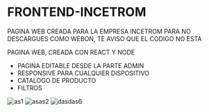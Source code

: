 # FRONTEND-INCETROM
PAGINA WEB CREADA PARA LA EMPRESA INCETROM
PARA NO DESCARGUES COMO WEBON, TE AVISO QUE EL CODIGO NO ESTA

PAGINA WEB, CREADA CON REACT Y NODE 
- PAGINA EDITABLE DESDE LA PARTE ADMIN 
- RESPONSIVE PARA CUALQUIER DISPOSITIVO
- CATALOGO DE PRODUCTO
- FILTROS 

![as1](https://github.com/GrpDsG20/Registro-Auditoria/assets/59782720/787680af-3c13-4fe5-b509-91b6750ec0b8)
![asas2](https://github.com/GrpDsG20/Registro-Auditoria/assets/59782720/273de6a8-fcbc-4583-8e52-81979073de39)
![dasdas6](https://github.com/GrpDsG20/Registro-Auditoria/assets/59782720/6d90b193-05a5-4085-ac31-2ea9abd273b8)
